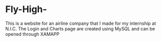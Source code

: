 # Fly-High-
This is a website for an airline company that I made for my internship at N.I.C.
The Login and Charts page are created using MySQL and can be opened through XAMAPP
